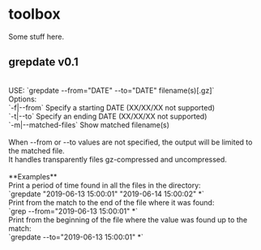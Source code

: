 # toolbox
Some stuff here.

## grepdate v0.1<br/>
<br/>
 USE: `grepdate --from="DATE" --to="DATE" filename(s)[.gz]`<br/>
 Options:<br/>
  `-f|--from`		Specify a starting DATE (XX/XX/XX not supported)<br/>
  `-t|--to`		Specify an ending DATE (XX/XX/XX not supported)<br/>
  `-m|--matched-files`	Show matched filename(s)<br/>
<br/>
When --from or --to values are not specified, the output will be limited to the matched file.<br/>
It handles transparently files gz-compressed and uncompressed.<br/>
<br/>
**Examples**<br/>
Print a period of time found in all the files in the directory:<br/>
`grepdate "2019-06-13 15:00:01" "2019-06-14 15:00:02" *`
<br/>
Print from the match to the end of the file where it was found:<br/>
`grep --from="2019-06-13 15:00:01" *`
<br/>
Print from the beginning of the file where the value was found up to the match:<br/>
`grepdate --to="2019-06-13 15:00:01" *`
